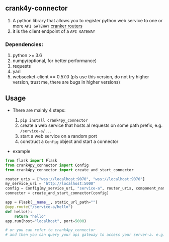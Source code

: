 crank4y-connector
-----

1. A python library that allows you to register python web service to one or more `API GATEWAY` [cranker routers](https://github.com/torchcc/crank4go-core)
2. it is the client endpoint of a `API GATEWAY` 

### Dependencies:
1. python >= 3.6
2. numpy(optional, for better performance)
3. requests
4. yarl
5. websocket-client == 0.57.0 (pls use this version, do not try higher version, trust me, there are bugs in higher versions)

Usage
---

- There are mainly 4 steps:
  1. `pip install crank4py_connector`
  2. create a web service that hosts al requests on some path prefix, e.g. `/service-a/...`
  3. start a web service on a random port 
  4. construct a `Config` object and start a connector 
  
- example

```python
from flask import Flask
from crank4py_connector import Config
from crank4py_connector import create_and_start_connector

router_uris = ["wss://localhost:9070", "wss://localhost:9070"]
my_service_uri = "http://localhost:5000"  
config = Config(my_service_uri, "service-a", router_uris, component_name="service-a-component")
connector = create_and_start_connector(config)

app = Flask(__name__, static_url_path="")
@app.route("/service-a/hello")
def hello():
    return "hello"
app.run(host="localhost", port=5000)

# or you can refer to crank4py_connector
# and then you can query your api gateway to access your server-a. e.g. if your router listens on https://localhost:9000, then you can access  https://localhost:9000/service-a/hello,
```


